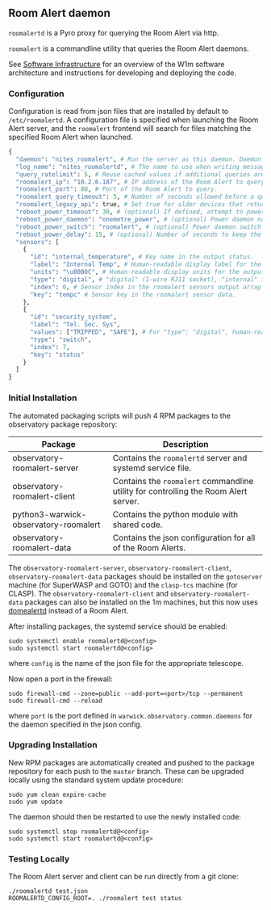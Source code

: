 ## Room Alert daemon

`roomalertd` is a Pyro proxy for querying the Room Alert via http.

`roomalert` is a commandline utility that queries the Room Alert daemons.

See [Software Infrastructure](https://github.com/warwick-one-metre/docs/wiki/Software-Infrastructure) for an overview of the W1m software architecture and instructions for developing and deploying the code.

### Configuration

Configuration is read from json files that are installed by default to `/etc/roomalertd`.
A configuration file is specified when launching the Room Alert server, and the `roomalert` frontend will search for files matching the specified Room Alert when launched.

```python
{
  "daemon": "nites_roomalert", # Run the server as this daemon. Daemon types are registered in `warwick.observatory.common.daemons`.
  "log_name": "nites_roomalertd", # The name to use when writing messages to the observatory log.
  "query_ratelimit": 5, # Reuse cached values if additional queries are received within this many seconds of the last.
  "roomalert_ip": "10.2.6.187", # IP address of the Room Alert to query.
  "roomalert_port": 80, # Port of the Room Alert to query.
  "roomalert_query_timeout": 5, # Number of seconds allowed before a query fails.
  "roomalert_legacy_api": true, # Set true for older devices that return nonstandard json.
  "reboot_power_timeout": 30, # (optional) If defined, attempt to power cycle the Room Alert if it has not responded to queries in this many seconds.
  "reboot_power_daemon": "onemetre_power", # (optional) Power daemon name for power cycling the Room Alert.
  "reboot_power_switch": "roomalert", # (optional) Power daemon switch name for power cycling the Room Alert.
  "reboot_power_delay": 15, # (optional) Number of seconds to keep the Room Alert switched off when power cycling.
  "sensors": [ 
    {
      "id": "internal_temperature", # Key name in the output status.
      "label": "Internal Temp", # Human-readable display label for the output status.
      "units": "\u00B0C", # Human-readable display units for the output status.
      "type": "digital", # "digital" (1-wire RJ11 socket), "internal" for the internal temp/humidity sensors on non-legacy devices, or "switch" for the switch inputs on the back.
      "index": 0, # Sensor index in the roomalert sensors output array (each type has its own array in the roomalert output).
      "key": "tempc" # Sensor key in the roomalert sensor data.
    },
    {
      "id": "security_system",
      "label": "Tel. Sec. Sys",
      "values": ["TRIPPED", "SAFE"], # For "type": "digital", human-readable display labels for open and closed.
      "type": "switch",
      "index": 7,
      "key": "status"
    }
  ]
}
```

### Initial Installation

The automated packaging scripts will push 4 RPM packages to the observatory package repository:

| Package           | Description |
| ----------------- | ------ |
| observatory-roomalert-server | Contains the `roomalertd` server and systemd service file. |
| observatory-roomalert-client | Contains the `roomalert` commandline utility for controlling the Room Alert server. |
| python3-warwick-observatory-roomalert | Contains the python module with shared code. |
| observatory-roomalert-data | Contains the json configuration for all of the Room Alerts. |

The `observatory-roomalert-server`, `observatory-roomalert-client`, `observatory-roomalert-data` packages should be installed on the `gotoserver` machine (for SuperWASP and GOTO) and the `clasp-tcs` machine (for CLASP).
The `observatory-roomalert-client` and `observatory-roomalert-data` packages can also be installed on the 1m machines, but this now uses [domealertd](https://github.com/warwick-one-metre/domealertd) instead of a Room Alert.

After installing packages, the systemd service should be enabled:

```
sudo systemctl enable roomalertd@<config>
sudo systemctl start roomalertd@<config>
```

where `config` is the name of the json file for the appropriate telescope.

Now open a port in the firewall:
```
sudo firewall-cmd --zone=public --add-port=<port>/tcp --permanent
sudo firewall-cmd --reload
```
where `port` is the port defined in `warwick.observatory.common.daemons` for the daemon specified in the json config.

### Upgrading Installation

New RPM packages are automatically created and pushed to the package repository for each push to the `master` branch.
These can be upgraded locally using the standard system update procedure:
```
sudo yum clean expire-cache
sudo yum update
```

The daemon should then be restarted to use the newly installed code:
```
sudo systemctl stop roomalertd@<config>
sudo systemctl start roomalertd@<config>
```

### Testing Locally

The Room Alert server and client can be run directly from a git clone:
```
./roomalertd test.json
ROOMALERTD_CONFIG_ROOT=. ./roomalert test status
```
